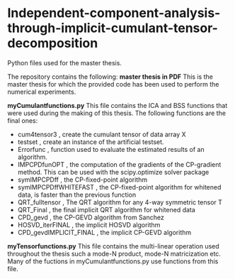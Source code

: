 # Independent-component-analysis-through-implicit-cumulant-tensor-decomposition
Python files used for the master thesis.

The repository contains the following:
**master thesis in PDF**
This is the master thesis for which the provided code has been used to perform the numerical experiments.

**myCumulantfunctions.py**
This file contains the ICA and BSS functions that were used during the making of this thesis. The following functions are the final ones:
- cum4tensor3            , create the cumulant tensor of data array X
- testset                , create an instance of the artificial testset. 
- Errorfunc              , function used to evaluate the estimated results of an algorithm.
- IMPCPDfunOPT           , the computation of the gradients of the CP-gradient method. This can be used with the scipy.optimize solver package
- symIMPCPDff            , the CP-fixed-point algorithm 
- symIMPCPDffWHITEFAST   , the CP-fixed-point algorithm for whitened data, is faster than the previous function
- QRT_fulltensor         , The QRT algorithm for any 4-way symmetric tensor T
- QRT_Final              , the final implicit QRT algorithm for whitened data
- CPD_gevd               , the CP-GEVD algorithm from Sanchez
- HOSVD_iterFINAL        ,  the implicit HOSVD algorithm
- CPD_gevdIMPLICIT_FINAL , the implicit CP-GEVD algorithm


**myTensorfunctions.py**
This file contains the multi-linear operation used throughout the thesis such a mode-N product, mode-N matricization etc. Many of the fuctions in myCumulantfunctions.py use functions from this file.

